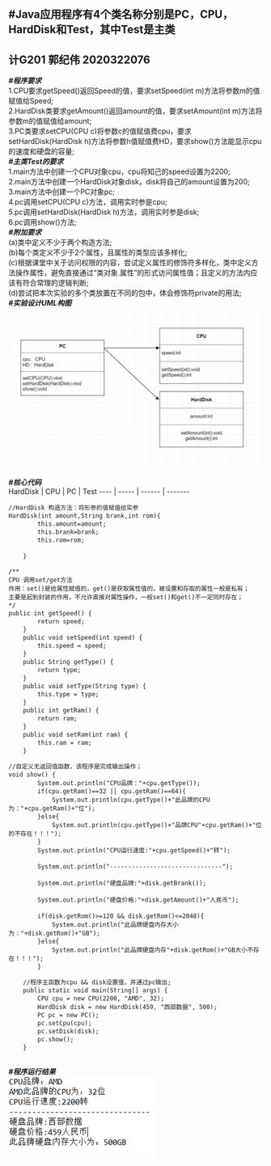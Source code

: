 #Java应用程序有4个类名称分别是PC，CPU，HardDisk和Test，其中Test是主类
---
## 计G201 郭纪伟 2020322076
___#程序要求<br>___
1.CPU要求getSpeed()返回Speed的值，要求setSpeed(int m)方法将参数m的值赋值给Speed;<br>
2.HardDisk类要求getAmount()返回amount的值，要求setAmount(int m)方法将参数m的值赋值给amount;<br>
3.PC类要求setCPU(CPU c)将参数c的值赋值费cpu，要求setHardDisk(HardDisk h)方法将参数h值赋值费HD，要求show()方法能显示cpu的速度和硬盘的容量;<br>
___#主类Test的要求<br>___
1.main方法中创建一个CPU对象cpu，cpu将知己的speed设置为2200;<br>
2.main方法中创建一个HardDisk对象disk，disk将自己的amount设置为200;<br>
3.main方法中创建一个PC对象pc;<br>
4.pc调用setCPU(CPU c)方法，调用实时参是cpu;<br>
5.pc调用setHardDisk(HardDisk h)方法，调用实时参是disk;<br>
6.pc调用show()方法;<br>
___#附加要求<br>___
(a)类中定义不少于两个构造方法;<br>
(b)每个类定义不少于2个属性，且属性的类型应该多样化;<br>
(c)根据课堂中关于访问权限的内容，尝试定义属性的修饰符多样化，类中定义方法操作属性，避免直接通过“类对象.属性”的形式访问属性值；且定义的方法内应该有符合常理的逻辑判断;<br>
(d)尝试把本次实验的多个类放置在不同的包中，体会修饰符private的用法;<br>
___#实验设计UML构图___<br>
![UML图](https://github.com/Traveller-g/JavaProject/blob/main/img/uml%E5%BB%BA%E6%A8%A1.jpg)<br><br>
___#核心代码___<br>
HardDisk | CPU | PC | Test
---- | ----- | ------ | -------
```
//HardDisk 构造方法：将形参的值赋值给实参
HardDisk(int amount,String brank,int rom){
		this.amount=amount;
		this.brank=brank;
		this.rom=rom;
		
	}
```
```
/**
CPU 调用set/get方法
作用：set()是给属性赋值的，get()是获取属性值的，被设置和存取的属性一般是私有；
主要是起到封装的作用，不允许直接对属性操作，一般set()和get()不一定同时存在；
*/
public int getSpeed() {
		return speed;
	}
	public void setSpeed(int speed) {
		this.speed = speed;
	}
	public String getType() {
		return type;
	}
	public void setType(String type) {
		this.type = type;
	}
	public int getRam() {
		return ram;
	}
	public void setRam(int ram) {
		this.ram = ram;
	}
```
```
//自定义无返回值函数，该程序是完成输出操作；
void show() {
		System.out.println("CPU品牌："+cpu.getType());
		if(cpu.getRam()==32 || cpu.getRam()==64){
			System.out.println(cpu.getType()+"此品牌的CPU为："+cpu.getRam()+"位");
		}else{
			System.out.println(cpu.getType()+"品牌CPU"+cpu.getRam()+"位的不存在！！！");
		}
		System.out.println("CPU运行速度:"+cpu.getSpeed()+"转");
		
		System.out.println("-------------------------------");
		
		System.out.println("硬盘品牌:"+disk.getBrank());
		
		System.out.println("硬盘价格:"+disk.getAmount()+"人民币");
		
		if(disk.getRom()>=120 && disk.getRom()<=2048){
			System.out.println("此品牌硬盘内存大小为："+disk.getRom()+"GB");
		}else{
			System.out.println("此品牌硬盘内存"+disk.getRom()+"GB大小不存在！！！");
		}
```
```
	//程序主函数为cpu && disk设置值，并通过pc输出;
	public static void main(String[] args) {
		CPU cpu = new CPU(2200, "AMD", 32);
		HardDisk disk = new HardDisk(459, "西部数据", 500);
		PC pc = new PC();
		pc.setCpu(cpu);
		pc.setDisk(disk);
		pc.show();
	}
	
```
___#程序运行结果___<br>
![运行结果](https://github.com/Traveller-g/JavaProject/blob/main/img/1602919158.jpg)
